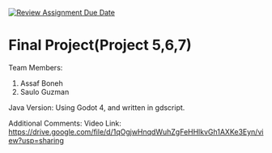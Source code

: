 [![Review Assignment Due Date](https://classroom.github.com/assets/deadline-readme-button-24ddc0f5d75046c5622901739e7c5dd533143b0c8e959d652212380cedb1ea36.svg)](https://classroom.github.com/a/M_5_MKPE)
# Final Project(Project 5,6,7)

Team Members:
1. Assaf Boneh
2. Saulo Guzman

Java Version: Using Godot 4, and written in gdscript.

Additional Comments:
Video Link: https://drive.google.com/file/d/1qOgjwHnqdWuhZgFeHHlkvGh1AXKe3Eyn/view?usp=sharing


